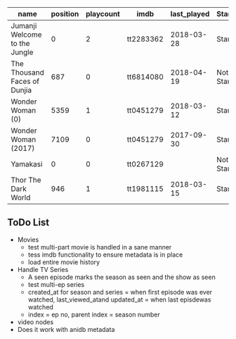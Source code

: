 | name | position | playcount | imdb | last_played | Started | Watched | Paused | Verified |
| --- | --- | --- | --- | --- | --- | --- | --- | --- |
| Jumanji Welcome to the Jungle | 0 | 2 | tt2283362 | 2018-03-28 | Started | Watched | Paused | Yes |
| The Thousand Faces of Dunjia | 687 | 0 | tt6814080 | 2018-04-19 | Not Started | Not Watched | Stopped | Yes |
| Wonder Woman (0) | 5359 | 1 | tt0451279 | 2018-03-12 | Started | Watched | Paused | Yes |
| Wonder Woman (2017) | 7109 | 0 | tt0451279 | 2017-09-30 | Started | Not Watched | Paused  | No |
| Yamakasi | 0 | 0 | tt0267129 | | Not Started | Not Watched | Stopped  | Yes |
| Thor The Dark World | 946 | 1 | tt1981115 | 2018-03-15 | Started | Watched | Paused | Yes |


## ToDo List
- Movies
  - test multi-part movie is handled in a sane manner
  - tess imdb functionality to ensure metadata is in place
  - load entire movie history
- Handle TV Series
  - A seen episode marks the season as seen and the show as seen
  - test multi-ep series
  - created_at for season  and series = when first episode was ever watched, last_viewed_atand updated_at = when last episdewas watched
  - index = ep no, parent index = season number
- video nodes
- Does it work with anidb metadata
